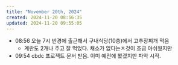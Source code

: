 ```yaml
---
title: "November 20th, 2024"
created: 2024-11-20 08:56:35
updated: 2024-11-20 09:55:05
---
```

  * 08:56 오늘 7시 반경에 출근해서 구내식당(10층)에서 고추장찌개  먹음
    * 계란도 2개나 주고 잘 먹었다. 채소가 없다는ㅈ것이 조금 아쉬웠지만
  * 09:54 cbdc 프로젝트 문서 받음. 이미 예전에 봤겠지만 파악 시작.